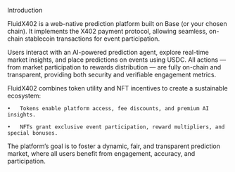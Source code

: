 Introduction

FluidX402 is a web-native prediction platform built on Base (or your chosen chain). It implements the X402 payment protocol, allowing seamless, on-chain stablecoin transactions for event participation.

Users interact with an AI-powered prediction agent, explore real-time market insights, and place predictions on events using USDC. All actions — from market participation to rewards distribution — are fully on-chain and transparent, providing both security and verifiable engagement metrics.

FluidX402 combines token utility and NFT incentives to create a sustainable ecosystem:
	
	•	Tokens enable platform access, fee discounts, and premium AI insights.
	
	•	NFTs grant exclusive event participation, reward multipliers, and special bonuses.

The platform’s goal is to foster a dynamic, fair, and transparent prediction market, where all users benefit from engagement, accuracy, and participation.
